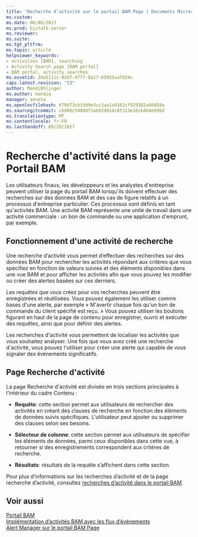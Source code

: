 ```yaml
---
title: "Recherche d’activité sur le portail BAM Page | Documents Microsoft"
ms.custom: 
ms.date: 06/08/2017
ms.prod: biztalk-server
ms.reviewer: 
ms.suite: 
ms.tgt_pltfrm: 
ms.topic: article
helpviewer_keywords:
- activities [BAM], searching
- Activity Search page [BAM portal]
- BAM portal, activity searches
ms.assetid: 24a5111c-026f-4f77-8a17-65955aafd24c
caps.latest.revision: "13"
author: MandiOhlinger
ms.author: mandia
manager: anneta
ms.openlocfilehash: 670d73cb33d9e3cc3aa1a9162cf929382a4dd58a
ms.sourcegitcommit: cb908c540d8f1a692d01dc8f313e16cb4b4e696d
ms.translationtype: MT
ms.contentlocale: fr-FR
ms.lasthandoff: 09/20/2017
---
```

# <a name="activity-search-on-the-bam-portal-page"></a>Recherche d'activité dans la page Portail BAM
Les utilisateurs finaux, les développeurs et les analystes d'entreprise peuvent utiliser la page du portail BAM lorsqu'ils doivent effectuer des recherches sur des données BAM et des cas de figure relatifs à un processus d'entreprise particulier. Ces processus sont définis en tant qu'activités BAM. Une activité BAM représente une unité de travail dans une activité commerciale : un bon de commande ou une application d'emprunt, par exemple.  
  
## <a name="how-an-activity-search-works"></a>Fonctionnement d'une activité de recherche  
 Une recherche d’activité vous permet d’effectuer des recherches sur des données BAM pour rechercher les activités répondant aux critères que vous spécifiez en fonction de valeurs suivies et des éléments disponibles dans une vue BAM et pour afficher les activités afin que vous pouvez les modifier ou créer des alertes basées sur ces derniers.  
  
 Les requêtes que vous créez pour vos recherches peuvent être enregistrées et réutilisées. Vous pouvez également les utiliser comme bases d'une alerte, par exemple « M'avertir chaque fois qu'un bon de commande du client spécifié est reçu. » Vous pouvez utiliser les boutons figurant en haut de la page de contenu pour enregistrer, ouvrir et exécuter des requêtes, ainsi que pour définir des alertes.  
  
 Les recherches d'activité vous permettent de localiser les activités que vous souhaitez analyser. Une fois que vous avez créé une recherche d'activité, vous pouvez l'utiliser pour créer une alerte qui capable de vous signaler des événements significatifs.  
  
## <a name="the-activity-search-page"></a>Page Recherche d'activité  
 La page Recherche d'activité est divisée en trois sections principales à l'intérieur du cadre Contenu :  
  
-   **Requête**: cette section permet aux utilisateurs de rechercher des activités en créant des clauses de recherche en fonction des éléments de données suivis spécifiques. L'utilisateur peut ajouter ou supprimer des clauses selon ses besoins.  
  
-   **Sélecteur de colonne**: cette section permet aux utilisateurs de spécifier les éléments de données, parmi ceux disponibles dans cette vue, à retourner si des enregistrements correspondent aux critères de recherche.  
  
-   **Résultats**: résultats de la requête s’affichent dans cette section.  
  
 Pour plus d’informations sur les recherches d’activité et de la page recherche d’activité, consultez [recherches d’activité dans le portail BAM](../core/activity-searches-in-the-bam-portal.md).  
  
## <a name="see-also"></a>Voir aussi  
 [Portail BAM](../core/bam-portal.md)   
 [Implémentation d’activités BAM avec les flux d’événements](../core/implementing-bam-activities-with-event-streams.md)   
 [Alert Manager sur le portail BAM Page](../core/alert-manager-on-the-bam-portal-page.md)